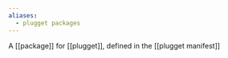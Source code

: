 ```yaml
---
aliases:
  - plugget packages
---
```

A [[package]] for [[plugget]], defined in the [[plugget manifest]]

